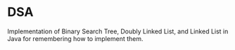 # DSA

Implementation of Binary Search Tree, Doubly Linked List, and Linked List in Java for remembering how to implement them.
